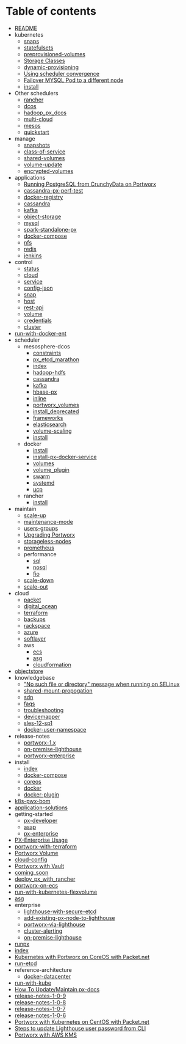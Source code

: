 # Table of contents

* [README](README.md)
* kubernetes
  * [snaps](kubernetes/snaps.md)
  * [statefulsets](kubernetes/statefulsets.md)
  * [preprovisioned-volumes](kubernetes/preprovisioned-volumes.md)
  * [Storage Classes](kubernetes/storage-classes.md)
  * [dynamic-provisioning](kubernetes/dynamic-provisioning.md)
  * [Using scheduler convergence](kubernetes/using-scheduler-convergence.md)
  * [Failover MYSQL Pod to a different node](kubernetes/failover-mysql-pod-to-a-different-node.md)
  * [install](kubernetes/install.md)
* Other schedulers
  * [rancher](video/rancher.md)
  * [dcos](video/dcos.md)
  * [hadoop\_px\_dcos](video/hadoop_px_dcos.md)
  * [multi-cloud](video/multi-cloud.md)
  * [mesos](video/mesos.md)
  * [quickstart](video/quickstart.md)
* manage
  * [snapshots](manage/snapshots.md)
  * [class-of-service](manage/class-of-service.md)
  * [shared-volumes](manage/shared-volumes.md)
  * [volume-update](manage/volume-update.md)
  * [encrypted-volumes](manage/encrypted-volumes.md)
* applications
  * [Running PostgreSQL from CrunchyData on Portworx](applications/running-postgresql-from-crunchydata-on-portworx.md)
  * [cassandra-px-perf-test](applications/cassandra-px-perf-test.md)
  * [docker-registry](applications/docker-registry.md)
  * [cassandra](applications/cassandra.md)
  * [kafka](applications/kafka.md)
  * [object-storage](applications/object-storage.md)
  * [mysql](applications/mysql.md)
  * [spark-standalone-px](applications/spark-standalone-px.md)
  * [docker-compose](applications/docker-compose.md)
  * [nfs](applications/nfs.md)
  * [redis](applications/redis.md)
  * [jenkins](applications/jenkins.md)
* control
  * [status](control/status.md)
  * [cloud](control/cloud.md)
  * [service](control/service.md)
  * [config-json](control/config-json.md)
  * [snap](control/snap.md)
  * [host](control/host.md)
  * [rest-api](control/rest-api.md)
  * [volume](control/volume.md)
  * [credentials](control/credentials.md)
  * [cluster](control/cluster.md)
* [run-with-docker-ent](run-with-docker-ent.md)
* scheduler
  * mesosphere-dcos
    * [constraints](scheduler/mesosphere-dcos/constraints.md)
    * [px\_etcd\_marathon](scheduler/mesosphere-dcos/px_etcd_marathon.md)
    * [index](scheduler/mesosphere-dcos/index.md)
    * [hadoop-hdfs](scheduler/mesosphere-dcos/hadoop-hdfs.md)
    * [cassandra](scheduler/mesosphere-dcos/cassandra.md)
    * [kafka](scheduler/mesosphere-dcos/kafka.md)
    * [hbase-px](scheduler/mesosphere-dcos/hbase-px.md)
    * [inline](scheduler/mesosphere-dcos/inline.md)
    * [portworx\_volumes](scheduler/mesosphere-dcos/portworx_volumes.md)
    * [install\_deprecated](scheduler/mesosphere-dcos/install_deprecated.md)
    * [frameworks](scheduler/mesosphere-dcos/frameworks.md)
    * [elasticsearch](scheduler/mesosphere-dcos/elasticsearch.md)
    * [volume-scaling](scheduler/mesosphere-dcos/volume-scaling.md)
    * [install](scheduler/mesosphere-dcos/install.md)
  * docker
    * [install](scheduler/docker/install.md)
    * [install-px-docker-service](scheduler/docker/install-px-docker-service.md)
    * [volumes](scheduler/docker/volumes.md)
    * [volume\_plugin](scheduler/docker/volume_plugin.md)
    * [swarm](scheduler/docker/swarm.md)
    * [systemd](scheduler/docker/systemd.md)
    * [ucp](scheduler/docker/ucp.md)
  * rancher
    * [install](scheduler/rancher/install.md)
* maintain
  * [scale-up](maintain/scale-up.md)
  * [maintenance-mode](maintain/maintenance-mode.md)
  * [users-groups](maintain/users-groups.md)
  * [Upgrading Portworx](maintain/upgrading-portworx.md)
  * [storageless-nodes](maintain/storageless-nodes.md)
  * [prometheus](maintain/prometheus.md)
  * performance
    * [sql](maintain/performance/sql.md)
    * [nosql](maintain/performance/nosql.md)
    * [fio](maintain/performance/fio.md)
  * [scale-down](maintain/scale-down.md)
  * [scale-out](maintain/scale-out.md)
* cloud
  * [packet](cloud/packet.md)
  * [digital\_ocean](cloud/digital_ocean.md)
  * [terraform](cloud/terraform.md)
  * [backups](cloud/backups.md)
  * [rackspace](cloud/rackspace.md)
  * [azure](cloud/azure.md)
  * [softlayer](cloud/softlayer.md)
  * aws
    * [ecs](cloud/aws/ecs.md)
    * [asg](cloud/aws/asg.md)
    * [cloudformation](cloud/aws/cloudformation.md)
* [objectstore](objectstore.md)
* knowledgebase
  * ["No such file or directory" message when running on SELinux](knowledgebase/no-such-file-or-directory-message-when-running-on-selinux.md)
  * [shared-mount-propogation](knowledgebase/shared-mount-propogation.md)
  * [sdn](knowledgebase/sdn.md)
  * [faqs](knowledgebase/faqs.md)
  * [troubleshooting](knowledgebase/troubleshooting.md)
  * [devicemapper](knowledgebase/devicemapper.md)
  * [sles-12-sp1](knowledgebase/sles-12-sp1.md)
  * [docker-user-namespace](knowledgebase/docker-user-namespace.md)
* release-notes
  * [portworx-1.x](release-notes/portworx-1.x.md)
  * [on-premise-lighthouse](release-notes/on-premise-lighthouse.md)
  * [portworx-enterprise](release-notes/portworx-enterprise.md)
* install
  * [index](install/index.md)
  * [docker-compose](install/docker-compose.md)
  * [coreos](install/coreos.md)
  * [docker](install/docker.md)
  * [docker-plugin](install/docker-plugin.md)
* [k8s-pwx-bom](k8s-pwx-bom.md)
* [application-solutions](application-solutions.md)
* getting-started
  * [px-developer](getting-started/px-developer.md)
  * [asap](getting-started/asap.md)
  * [px-enterprise](getting-started/px-enterprise.md)
* [PX-Enterprise Usage](px-enterprise-usage.md)
* [portworx-with-terraform](portworx-with-terraform.md)
* [Portworx Volume](portworx-volume.md)
* [cloud-config](cloud-config.md)
* [Portworx with Vault](portworx-with-vault.md)
* [coming\_soon](coming_soon.md)
* [deploy\_px\_with\_rancher](deploy_px_with_rancher.md)
* [portworx-on-ecs](portworx-on-ecs.md)
* [run-with-kubernetes-flexvolume](run-with-kubernetes-flexvolume.md)
* [asg](asg.md)
* enterprise
  * [lighthouse-with-secure-etcd](enterprise/lighthouse-with-secure-etcd.md)
  * [add-existing-px-node-to-lighthouse](enterprise/add-existing-px-node-to-lighthouse.md)
  * [portworx-via-lighthouse](enterprise/portworx-via-lighthouse.md)
  * [cluster-alerting](enterprise/cluster-alerting.md)
  * [on-premise-lighthouse](enterprise/on-premise-lighthouse.md)
* [runpx](runpx.md)
* [index](index.md)
* [Kubernetes with Portworx on CoreOS with Packet.net](kubernetes-with-portworx-on-coreos-with-packet.net.md)
* [run-etcd](run-etcd.md)
* reference-architecture
  * [docker-datacenter](reference-architecture/docker-datacenter.md)
* [run-with-kube](run-with-kube.md)
* [How To Update/Maintain px-docs](how-to-update-maintain-px-docs.md)
* [release-notes-1-0-9](release-notes-1-0-9.md)
* [release-notes-1-0-8](release-notes-1-0-8.md)
* [release-notes-1-0-7](release-notes-1-0-7.md)
* [release-notes-1-0-6](release-notes-1-0-6.md)
* [Portworx with Kubernetes on CentOS with Packet.net](portworx-with-kubernetes-on-centos-with-packet.net.md)
* [Steps to update Lighthouse user password from CLI](steps-to-update-lighthouse-user-password-from-cli.md)
* [Portworx with AWS KMS](portworx-with-aws-kms.md)

